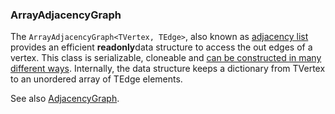 ### ArrayAdjacencyGraph

The `ArrayAdjacencyGraph<TVertex, TEdge>`, also known as [adjacency list](http://en.wikipedia.org/wiki/Adjacency_list) provides an efficient  **readonly**data structure to access the out edges of a vertex. This class is serializable, cloneable and [can be constructed in many different ways](Creating-Graphs). Internally, the data structure keeps a dictionary from TVertex to an unordered array of TEdge elements.

See also [AdjacencyGraph](AdjacencyGraph).